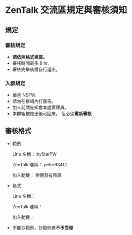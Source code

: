 ﻿# ZenTalk 交流區規定與審核須知
## 規定
### 審核規定
* **請依照格式填寫。**
* 審核時間最多 8 hr.
* 審核完畢後請自行退出。
### 入群規定
* 嚴禁 NSFW.
* 請勿在群組內打廣告。
* 加人前請先知會本處管理員。
* 本群組被踢出後可回來。
  但必須**重新審核**
## 審核格式
* 範例

  Line 名稱： byStarTW

  ZenTalk 暱稱： peter93412

  加入動機： 對開發有興趣
* 格式

  Line 名稱：

  ZenTalk 暱稱：

  加入動機：
* 不能抄範例，抄範例者**不予受理**